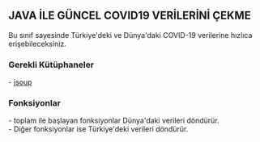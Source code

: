 <h2><b>JAVA İLE GÜNCEL COVID19 VERİLERİNİ ÇEKME</b></h2>
Bu sınıf sayesinde Türkiye'deki ve Dünya'daki COVID-19 verilerine hızlıca erişebileceksiniz.
<h3>Gerekli Kütüphaneler</h3>
- <a href="https://jsoup.org/download">jsoup</a>
<h3>Fonksiyonlar</h3>
- toplam ile başlayan fonksiyonlar Dünya'daki verileri döndürür.<br>
- Diğer fonksiyonlar ise Türkiye'deki verileri döndürür.
